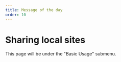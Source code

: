 ```yaml
---
title: Message of the day
order: 10
---
```


# Sharing local sites

This page will be under the "Basic Usage" submenu.